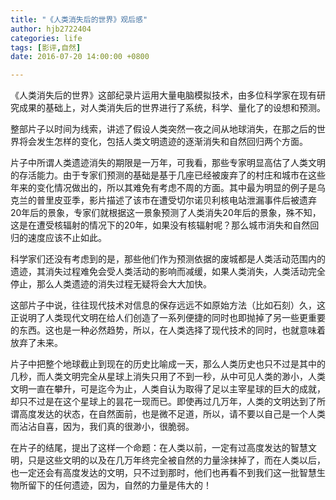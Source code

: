 ```yaml
---
title: "《人类消失后的世界》观后感" 
author: hjb2722404
categories: life
tags: [影评,自然]
date: 2016-07-20 14:00:00 +0800

---
```


《人类消失后的世界》这部纪录片运用大量电脑模拟技术，由多位科学家在现有研究成果的基础上，对人类消失后的世界进行了系统，科学、量化了的设想和预测。

整部片子以时间为线索，讲述了假设人类突然一夜之间从地球消失，在那之后的世界将会发生怎样的变化，包括人类文明遗迹的逐渐消失和自然回归两个方面。

片子中所谓人类遗迹消失的期限是一万年，可我看，那些专家明显高估了人类文明的存活能力。由于专家们预测的基础是基于几座已经被废弃了的村庄和城市在这些年来的变化情况做出的，所以其难免有考虑不周的方面。其中最为明显的例子是乌克兰的普里皮亚季，影片描述了该市在遭受切尔诺贝利核电站泄漏事件后被遗弃20年后的景象，专家们就根据这一景象预测了人类消失20年后的景象，殊不知，这是在遭受核辐射的情况下的20年，如果没有核辐射呢？那么城市消失和自然回归的速度应该不止如此。

科学家们还没有考虑到的是，那些他们作为预测依据的废城都是人类活动范围内的遗迹，其消失过程难免会受人类活动的影响而减缓，如果人类消失，人类活动完全停止，那么人类遗迹的消失过程无疑将会大大加快。

这部片子中说，往往现代技术对信息的保存远远不如原始方法（比如石刻）久，这正说明了人类现代文明在给人们创造了一系列便捷的同时也即抛掉了另一些更重要的东西。这也是一种必然趋势，所以，在人类选择了现代技术的同时，也就意味着放弃了未来。

片子中把整个地球截止到现在的历史比喻成一天，那么人类历史也只不过是其中的几秒，而人类文明完全从星球上消失只用了不到一秒，从中可见人类的渺小，人类文明一直在攀升，可是迄今为止，人类自认为取得了足以主宰星球的巨大的成就，却只不过是在这个星球上的昙花一现而已。即使再过几万年，人类的文明达到了所谓高度发达的状态，在自然面前，也是微不足道，所以，请不要以自己是一个人类而沾沾自喜，因为，我们真的很渺小，很脆弱。

在片子的结尾，提出了这样一个命题：在人类以前，一定有过高度发达的智慧文明，只是这些文明的以及在几万年终完全被自然的力量涂抹掉了，而在人类以后，也一定还会有高度发达的文明，只不过到那时，他们也再看不到我们这一批智慧生物所留下的任何遗迹，因为，自然的力量是伟大的！